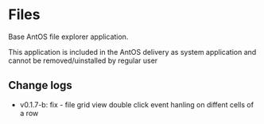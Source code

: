 # Files

Base AntOS file explorer application.

This application is included in the AntOS delivery as system application and
cannot be removed/uinstalled by regular user

## Change logs
- v0.1.7-b: fix - file grid view double click event hanling on diffent cells of a row